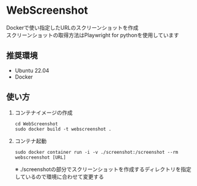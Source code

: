 # WebScreenshot 

Dockerで使い指定したURLのスクリーンショットを作成  
スクリーンショットの取得方法はPlaywright for pythonを使用しています

## 推奨環境
* Ubuntu 22.04
* Docker

## 使い方

1. コンテナイメージの作成
    ```
    cd WebScreenshot
    sudo docker build -t webscreenshot .
    ```

2. コンテナ起動
    ```
    sudo docker container run -i -v ./screenshot:/screenshot --rm webscreenshot [URL]
    ```
    ※ ./screenshotの部分でスクリーンショットを作成するディレクトリを指定しているので環境に合わせて変更する
